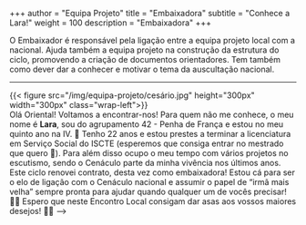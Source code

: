 +++
author = "Equipa Projeto"
title = "Embaixadora"
subtitle = "Conhece a Lara!"
weight = 100
description = "Embaixadora"
+++

O Embaixador é responsável pela ligação entre a equipa projeto local com a nacional. Ajuda também a equipa projeto na construção da estrutura do ciclo, promovendo a criação de documentos orientadores. Tem também como dever dar a conhecer e motivar o tema da auscultação nacional. 

---

<!--more-->

{{< figure src="/img/equipa-projeto/cesário.jpg" height="300px" width="300px" class="wrap-left">}}
​  
Olá Oriental! 
Voltamos a encontrar-nos! Para quem não me conhece, o meu nome é **Lara**, sou do agrupamento 42 - Penha de França e estou no meu quinto ano na IV. 🚨
Tenho 22 anos e estou prestes a terminar a licenciatura em Serviço Social do ISCTE (esperemos que consiga entrar no mestrado que quero 🤞). Para além disso ocupo o meu tempo com vários projetos no escutismo, sendo o Cenáculo parte da minha vivência nos últimos anos.
Este ciclo renovei contrato, desta vez como embaixadora! Estou cá para ser o elo de ligação com o Cenáculo nacional e assumir o papel de “irmã mais velha” sempre pronta para ajudar quando qualquer um de vocês precisar! 🫶🏻
Espero que neste Encontro Local consigam dar asas aos vossos maiores desejos! 🐦‍🔥
-->

​